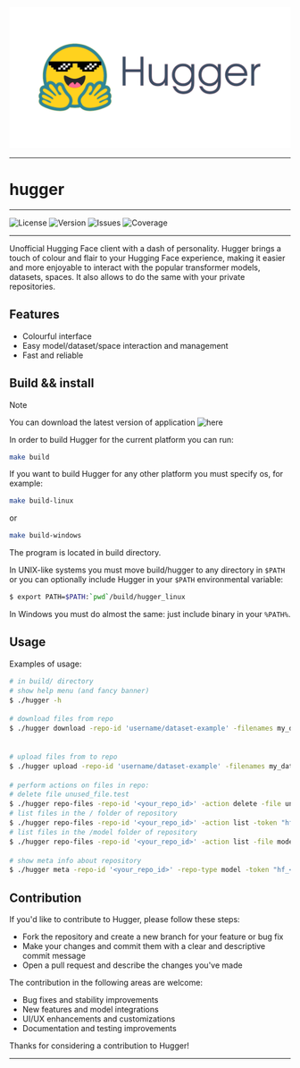 ![Banner](https://github.com/irene-brown/hugger/blob/main/hugger_banner.png?raw=true)
**************************************************************************
# hugger
**************************************************************************
![License](https://img.shields.io/badge/license-GPLv3-blue.svg?style=for-the-badge)
![Version](https://img.shields.io/badge/version-0.3.0-brightgreen.svg?style=for-the-badge)
![Issues](https://img.shields.io/github/issues/irene-brown/hugger.svg?style=for-the-badge)
![Coverage](https://img.shields.io/codecov/c/github/irene-brown/hugger.svg?style=for-the-badge)


**************************************************************************
Unofficial Hugging Face client with a dash of personality. Hugger brings a touch of colour and flair to your Hugging Face experience, making it easier and more enjoyable to interact with the popular transformer models, datasets, spaces. It also allows to do the same with your private repositories.

## Features
- Colourful interface
- Easy model/dataset/space interaction and management
- Fast and reliable


## Build && install

> [!NOTE]
> You can download the latest version of application ![here](https://github.com/irene-brown/hugger/releases)

In order to build Hugger for the current platform you can run:
```bash
make build
```
If you want to build Hugger for any other platform you must specify os, for example:
```bash
make build-linux
```
or
```bash
make build-windows
```

The program is located in build directory.

In UNIX-like systems you must move build/hugger to any directory in `$PATH` or you can optionally include Hugger in your `$PATH` environmental variable:
```bash
$ export PATH=$PATH:`pwd`/build/hugger_linux
```

In Windows you must do almost the same: just include binary in your `%PATH%`.

## Usage
Examples of usage:
```bash
# in build/ directory
# show help menu (and fancy banner)
$ ./hugger -h

# download files from repo
$ ./hugger download -repo-id 'username/dataset-example' -filenames my_dataset_0001.parquet -repo-type dataset -token "hf_<your_token_here>"


# upload files from to repo
$ ./hugger upload -repo-id 'username/dataset-example' -filenames my_dataset_0001.parquet,my_dataset_0002.parquet -repo-type dataset -token "hf_<your_token_here>"

# perform actions on files in repo:
# delete file unused_file.test
$ ./hugger repo-files -repo-id '<your_repo_id>' -action delete -file unused_file.test -token "hf_<your_token_here>"
# list files in the / folder of repository
$ ./hugger repo-files -repo-id '<your_repo_id>' -action list -token "hf_<your_token_here>"
# list files in the /model folder of repository
$ ./hugger repo-files -repo-id '<your_repo_id>' -action list -file model -token "hf_<your_token_here>"

# show meta info about repository
$ ./hugger meta -repo-id '<your_repo_id>' -repo-type model -token "hf_<your_token_here>"
```

## Contribution

If you'd like to contribute to Hugger, please follow these steps:

- Fork the repository and create a new branch for your feature or bug fix
- Make your changes and commit them with a clear and descriptive commit message
- Open a pull request and describe the changes you've made

The contribution in the following areas are welcome:
- Bug fixes and stability improvements
- New features and model integrations
- UI/UX enhancements and customizations
- Documentation and testing improvements

Thanks for considering a contribution to Hugger!
**************************************************************************
